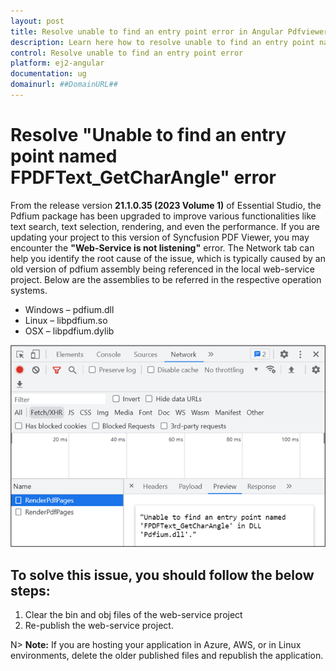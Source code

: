 ```yaml
---
layout: post
title: Resolve unable to find an entry point error in Angular Pdfviewer component | Syncfusion
description: Learn here how to resolve unable to find an entry point named error in Angular Pdfviewer component of Syncfusion Essential JS 2 and more.
control: Resolve unable to find an entry point error
platform: ej2-angular
documentation: ug
domainurl: ##DomainURL##
---
```


# Resolve "Unable to find an entry point named FPDFText_GetCharAngle" error

From the release version **21.1.0.35 (2023 Volume 1)** of Essential Studio, the Pdfium package has been upgraded to improve various functionalities like text search, text selection, rendering, and even the performance. If you are updating your project to this version of Syncfusion PDF Viewer, you may encounter the **"Web-Service is not listening"** error. The Network tab can help you identify the root cause of the issue, which is typically caused by an old version of pdfium assembly being referenced in the local web-service project. Below are the assemblies to be referred in the respective operation systems.

* Windows – pdfium.dll
* Linux – libpdfium.so
* OSX – libpdfium.dylib

![Error information in the Network tab](../../pdfviewer/images/ErrorinformationuintheNetworkTab.png)

## To solve this issue, you should follow the below steps:

1.	Clear the bin and obj files of the web-service project
2.	Re-publish the web-service project.


N> **Note:** If you are hosting your application in Azure, AWS, or in Linux environments, delete the older published files and republish the application.

